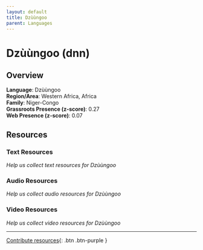 ```yaml
---
layout: default
title: Dzùùngoo
parent: Languages
---
```


# Dzùùngoo (dnn)

## Overview

**Language**: Dzùùngoo  
**Region/Area**: Western Africa, Africa  
**Family**: Niger-Congo  
**Grassroots Presence (z-score)**: 0.27  
**Web Presence (z-score)**: 0.07  

## Resources

### Text Resources
*Help us collect text resources for Dzùùngoo*

### Audio Resources
*Help us collect audio resources for Dzùùngoo*

### Video Resources
*Help us collect video resources for Dzùùngoo*

---

[Contribute resources](https://forms.office.com/e/1SfLJx3u1r){: .btn .btn-purple }
